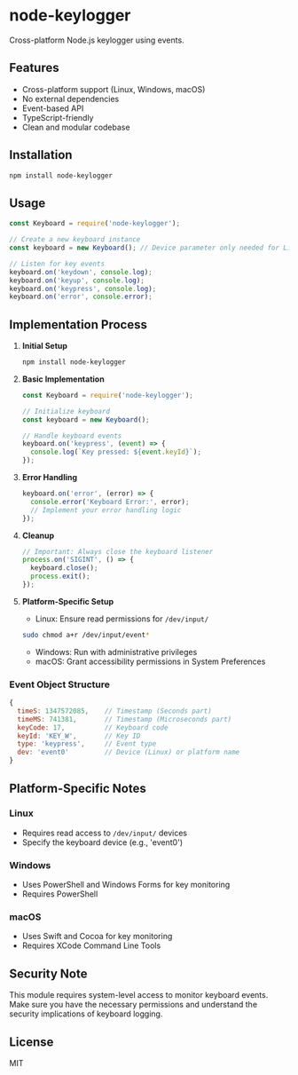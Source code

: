 # node-keylogger

Cross-platform Node.js keylogger using events.

## Features

- Cross-platform support (Linux, Windows, macOS)
- No external dependencies
- Event-based API
- TypeScript-friendly
- Clean and modular codebase

## Installation

```bash
npm install node-keylogger
```

## Usage

```javascript
const Keyboard = require('node-keylogger');

// Create a new keyboard instance
const keyboard = new Keyboard(); // Device parameter only needed for Linux

// Listen for key events
keyboard.on('keydown', console.log);
keyboard.on('keyup', console.log);
keyboard.on('keypress', console.log);
keyboard.on('error', console.error);
```

## Implementation Process

1. **Initial Setup**
   ```bash
   npm install node-keylogger
   ```

2. **Basic Implementation**
   ```javascript
   const Keyboard = require('node-keylogger');
   
   // Initialize keyboard
   const keyboard = new Keyboard();
   
   // Handle keyboard events
   keyboard.on('keypress', (event) => {
     console.log(`Key pressed: ${event.keyId}`);
   });
   ```

3. **Error Handling**
   ```javascript
   keyboard.on('error', (error) => {
     console.error('Keyboard Error:', error);
     // Implement your error handling logic
   });
   ```

4. **Cleanup**
   ```javascript
   // Important: Always close the keyboard listener
   process.on('SIGINT', () => {
     keyboard.close();
     process.exit();
   });
   ```

5. **Platform-Specific Setup**
   - Linux: Ensure read permissions for `/dev/input/`
   ```bash
   sudo chmod a+r /dev/input/event*
   ```
   - Windows: Run with administrative privileges
   - macOS: Grant accessibility permissions in System Preferences

### Event Object Structure

```javascript
{ 
  timeS: 1347572085,    // Timestamp (Seconds part)
  timeMS: 741381,       // Timestamp (Microseconds part)
  keyCode: 17,          // Keyboard code
  keyId: 'KEY_W',       // Key ID
  type: 'keypress',     // Event type
  dev: 'event0'         // Device (Linux) or platform name
}
```

## Platform-Specific Notes

### Linux
- Requires read access to `/dev/input/` devices
- Specify the keyboard device (e.g., 'event0')

### Windows
- Uses PowerShell and Windows Forms for key monitoring
- Requires PowerShell

### macOS
- Uses Swift and Cocoa for key monitoring
- Requires XCode Command Line Tools

## Security Note

This module requires system-level access to monitor keyboard events. Make sure you have the necessary permissions and understand the security implications of keyboard logging.

## License

MIT